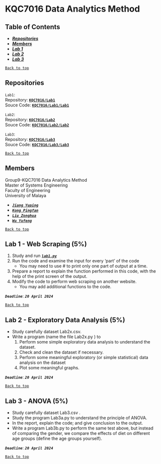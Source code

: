 # KQC7016 Data Analytics Method
  
## Table of Contents
 * [***Repositories***](#Repositories)
 * [***Members***](#Members)
 * [***Lab 1***](#lab-1---web-scraping-5)
 * [***Lab 2***](#lab-2---exploratory-data-analysis-5)
 * [***Lab 3***](#lab-3---anova-5)
  
[`Back to top`](#kqc7016-data-analytics-method)
  
## Repositories
`Lab1`:   
Repository: [**`KQC7016/Lab1`**](https://github.com/KQC7016/Lab1)  
Souce Code: [**`KQC7016/Lab1/Lab1`**](https://github.com/KQC7016/Lab1/Lab1)  
  
`Lab2`:   
Repository: [**`KQC7016/Lab2`**](https://github.com/KQC7016/Lab2)   
Souce Code: [**`KQC7016/Lab2/Lab2`**](https://github.com/KQC7016/Lab2/Lab2)  
  
`Lab3`:   
Repository: [**`KQC7016/Lab3`**](https://github.com/KQC7016/Lab3)   
Souce Code: [**`KQC7016/Lab3/Lab3`**](https://github.com/KQC7016/Lab3/Lab3)  
  
  
[`Back to top`](#kqc7016-data-analytics-method)
  
## Members
Group9-KQC7016 Data Analytics Method  
Master of Systems Engineering  
Faculty of Engineering  
University of Malaya  
 * [***`Jiang Yuping`***]()
 * [***`Kong Pingfan`***](https://github.com/KongPingfanCHN)
 * [***`Liu Zonghua`***]()
 * [***`Wu Yufeng`***]()
  
[`Back to top`](#kqc7016-data-analytics-method)
  
## Lab 1 - Web Scraping (5%)
  
1. Study and run [***`lab1.py`***](/lab1.py)
2. Run the code and examine the input for every ‘part’ of the code
   * You may need to use # to print only one part of output at a time.
3. Prepare a report to explain the function performed in this code, with the help of the print screen of the output.
4. Modify the code to perform web scraping on another website.
   * You may add additional functions to the code.
  
***`Deadline`***: ***`20 April 2024`***
  
[`Back to top`](#kqc7016-data-analytics-method)
  
## Lab 2 - Exploratory Data Analysis (5%)
* Study carefully dataset Lab2x.csv.
* Write a program (name the file Lab2x.py ) to
   1. Perform some simple exploratory data analysis to understand the dataset.
   2. Check and clean the dataset if necessary.
   3. Perform some meaningful exploratory (or simple statistical) data analysis on the dataset
   4. Plot some meaningful graphs.
  
***`Deadline`***: ***`20 April 2024`***
  
[`Back to top`](#kqc7016-data-analytics-method)
  
## Lab 3 - ANOVA (5%)

* Study carefully dataset Lab3.csv .
* Study the program Lab3a.py to understand the principle of ANOVA.
* In the report, explain the code; and give conclusion to the output.
* Write a program Lab3b.py to perform the same test above, but instead of comparing the gender, we compare the effects of diet on different age groups (define the age groups yourself).
  
***`Deadline`***: ***`20 April 2024`***
  
[`Back to top`](#-KQC7016-Data-Analytics-Method)
  
